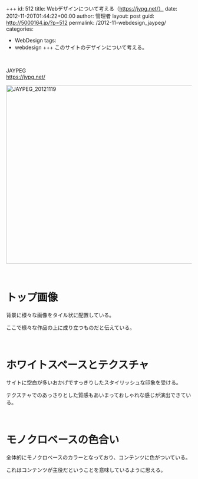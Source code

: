 +++
id: 512
title: Webデザインについて考える（https://jypg.net/）
date: 2012-11-20T01:44:22+00:00
author: 管理者
layout: post
guid: http://5000164.jp/?p=512
permalink: /2012-11-webdesign_jaypeg/
categories:
  - WebDesign
tags:
  - webdesign
+++
このサイトのデザインについて考える。 

&nbsp; 

JAYPEG  
<https://jypg.net/> 

[<img style="background-image: none; border-bottom: 0px; border-left: 0px; padding-left: 0px; padding-right: 0px; display: block; float: none; margin-left: auto; border-top: 0px; margin-right: auto; border-right: 0px; padding-top: 0px" title="JAYPEG_20121119" border="0" alt="JAYPEG_20121119" src="http://5000164.jp/wp-content/uploads/2012/11/JAYPEG_20121119_thumb.png" width="627" height="484" />](http://5000164.jp/wp-content/uploads/2012/11/JAYPEG_20121119.png) 

&nbsp; 

# トップ画像

背景に様々な画像をタイル状に配置している。 

ここで様々な作品の上に成り立つものだと伝えている。 

&nbsp; 

# ホワイトスペースとテクスチャ

サイトに空白が多いおかげですっきりしたスタイリッシュな印象を受ける。 

テクスチャでのあっさりとした質感もあいまっておしゃれな感じが演出できている。 

&nbsp; 

# モノクロベースの色合い

全体的にモノクロベースのカラーとなっており、コンテンツに色がついている。 

これはコンテンツが主役だということを意味しているように思える。